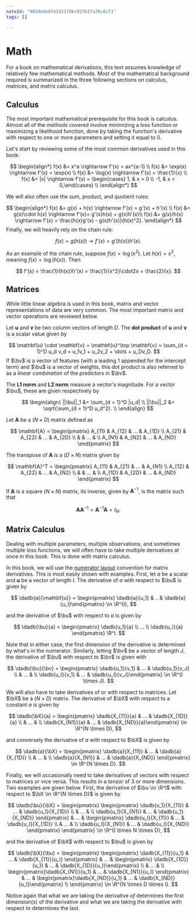 ```yaml
---
noteId: "9854ede07e3311f0bc927b1fa70c6cf1"
tags: []

---
```


# Math

$$
\newcommand{\sumN}{\sum_{n = 1}^N}
\newcommand{\sumn}{\sum_n}
\newcommand{\prodN}{\prod_{n = 1}^N}
\newcommand{\by}{\mathbf{y}} \newcommand{\bX}{\mathbf{X}}
\newcommand{\bx}{\mathbf{x}}
\newcommand{\bu}{\mathbf{u}}
\newcommand{\bv}{\mathbf{v}}
\newcommand{\bbeta}{\boldsymbol{\beta}}
\newcommand{\btheta}{\boldsymbol{\theta}}
\newcommand{\bbetahat}{\boldsymbol{\hat{\beta}}}
\newcommand{\bthetahat}{\boldsymbol{\hat{\theta}}}
\newcommand{\bSigma}{\boldsymbol{\Sigma}}
\newcommand{\bphi}{\boldsymbol{\phi}}
\newcommand{\bPhi}{\boldsymbol{\Phi}}
\newcommand{\bT}{\mathbf{T}}
\newcommand{\dadb}[2]{\frac{\partial #1}{\partial #2}}
\newcommand{\iid}{\overset{\small{\text{i.i.d.}}}{\sim}}
$$

For a book on mathematical derivations, this text assumes knowledge of relatively few mathematical methods. Most of the mathematical background required is summarized in the three following sections on calculus, matrices, and matrix calculus. 



## Calculus

The most important mathematical prerequisite for this book is calculus. Almost all of the methods covered involve minimizing a loss function or maximizing a likelihood function, done by taking the function's derivative with respect to one or more parameters and setting it equal to 0. 

Let's start by reviewing some of the most common derivatives used in this book:


$$
\begin{align*}
f(x) &= x^a \rightarrow f'(x)  = ax^{a-1} \\
f(x) &= \exp(x) \rightarrow  f'(x)  = \exp(x) \\ 
f(x) &= \log(x) \rightarrow f'(x) = \frac{1}{x} \\
f(x) &= |x| \rightarrow f'(x) = \begin{cases} 1, & x > 0 \\ -1, &  x < 0,\end{cases} \\
\end{align*}
$$


We will also often use the sum, product, and quotient rules:


$$
\begin{align*}
f(x) &= g(x) + h(x) \rightarrow f'(x) = g'(x) + h'(x) \\
f(x) &= g(x)\cdot h(x) \rightarrow f'(x)= g'(x)h(x) + g(x)h'(x)\\
f(x) &= g(x)/h(x) \rightarrow f'(x) = \frac{h(x)g'(x) - g(x)h'(x)}{h(x)^2}.
\end{align*}
$$
Finally, we will heavily rely on the chain rule:


$$
f(x) = g(h(x)) \rightarrow f'(x) = g'(h(x))h'(x).
$$



As an example of the chain rule, suppose $f(x) = \log(x^2)$. Let $h(x) = x^2$, meaning $f(x) = \log(h(x))$. Then


$$
f'(x) = \frac{1}{h(x)}h'(x) = \frac{1}{x^2}\cdot2x = \frac{2}{x}. 
$$



## Matrices 

While little linear algebra is used in this book, matrix and vector representations of data are very common. The most important matrix and vector operations are reviewed below. 

Let $\mathbf{u}$ and $\mathbf{v}$ be two column vectors of length $D$. The **dot product** of $\mathbf{u}$ and $\mathbf{v}$ is a scalar value given by 

$$
\mathbf{u} \cdot \mathbf{v} = \mathbf{u}^\top \mathbf{v} = \sum_{d = 1}^D u_d v_d = u_1v_1 + u_2v_2 + \dots + u_Dv_D.
$$
If $\bv$ is a vector of features (with a leading 1 appended for the intercept term) and $\bu$ is a vector of weights, this dot product is also referred to as a *linear combination* of the predictors in $\bv$. 

The **L1 norm** and **L2 norm** measure a vector's magnitude. For a vector $\bu$, these are given respectively by


$$
\begin{align}
||\bu||_1 &= \sum_{d = 1}^D |u_d| \\
||\bu||_2 &= \sqrt{\sum_{d = 1}^D u_d^2}. \\
\end{align}
$$


Let $\mathbf{A}$ be a $(N \times D)$ matrix defined as 

$$
\mathbf{A} = \begin{pmatrix} A_{11} & A_{12} & ... & A_{1D}  \\ 
A_{21} & A_{22} & ... & A_{2D} \\
& & ... & \\
A_{N1} & A_{N2} & ... & A_{ND} \end{pmatrix}
$$


The transpose of $\mathbf{A}$ is a $(D \times N)$ matrix given by 


$$
\mathbf{A}^T = \begin{pmatrix} A_{11} & A_{21} & ... & A_{N1} \\
A_{12} & A_{22} & ... & A_{N2} \\
& & ... & \\
A_{1D} & A_{2D} & ... & A_{ND} \end{pmatrix}
$$


If $\mathbf{A}$ is a square $(N \times N)$ matrix, its inverse, given by $\mathbf{A}^{-1}$, is the matrix such that 


$$
\mathbf{A}\mathbf{A}^{-1} = \mathbf{A}^{-1}\mathbf{A} = I_N.
$$


## Matrix Calculus

Dealing with multiple parameters, multiple observations, and sometimes multiple loss functions, we will often have to take multiple derivatives at once in this book. This is done with matrix calculus. 

In this book, we will use the [numerator layout](https://en.wikipedia.org/wiki/Matrix_calculus#Numerator-layout_notation) convention for matrix derivatives. This is most easily shown with examples. First, let $a$ be a scalar and $\mathbf{u}$ be a vector of length $I$. The derivative of $a$ with respect to $\bu$ is given by


$$
\dadb{a}{\mathbf{u}} = \begin{pmatrix} \dadb{a}{u_1} & .. & \dadb{a}{u_I}\end{pmatrix} \in \R^{I},
$$


and the derivative of $\bu$ with respect to $a$ is given by 


$$
\dadb{\bu}{a} = \begin{pmatrix} \dadb{u_1}{a} \\ ... \\ \dadb{u_I}{a} \end{pmatrix} \R^I.
$$


Note that in either case, the first dimension of the derivative is determined by what's in the numerator. Similarly, letting $\bv$ be a vector of length $J$, the derivative of $\bu$ with respect to $\bv$ is given with 


$$
\dadb{\bu}{\bv} = \begin{pmatrix} \dadb{u_1}{v_1} & ... & \dadb{u_1}{v_J} \\ & ... & \\ \dadb{u_I}{v_1} & ... & \dadb{u_I}{v_J}\end{pmatrix} \in \R^{I \times J}.
$$


We will also have to take derivatives of or with respect to matrices. Let $\bX$ be a $(N \times D)$ matrix. The derivative of $\bX$ with respect to a constant $a$ is given by


$$
\dadb{\bX}{a} = \begin{pmatrix} \dadb{X_{11}}{a} & ... & \dadb{X_{1D}}{a} \\ & ... & \\ \dadb{X_{N1}}{a} & ... & \dadb{X_{ND}}{a}\end{pmatrix}  \in \R^{N \times D},
$$


and conversely the derivative of $a$ with respect to $\bX$ is given by 


$$
\dadb{a}{\bX} =  \begin{pmatrix} \dadb{a}{X_{11}} & ... & \dadb{a}{X_{1D}} \\ & ... & \\ \dadb{a}{X_{N1}} & ... & \dadb{a}{X_{ND}} \end{pmatrix}  \in \R^{N \times D}.
$$


Finally, we will occasionally need to take derivatives of vectors with respect to matrices or vice versa. This results in a *tensor* of 3 or more dimensions. Two examples are given below. First, the derivative of $\bu \in \R^I$ with respect to $\bX \in \R^{N \times D}$ is given by


$$
\dadb{\bu}{\bX} = \begin{pmatrix} \begin{pmatrix} \dadb{u_1}{X_{11}} & ... & \dadb{u_1}{X_{1D}} \\ & ... & \\ \dadb{u_1}{X_{N1}} & ... & \dadb{u_1}{X_{ND}} \end{pmatrix}
& ... &
\begin{pmatrix} \dadb{u_I}{X_{11}} & ... & \dadb{u_I}{X_{1D}} \\ & ... & \\ \dadb{u_I}{X_{N1}} & ... & \dadb{u_I}{X_{ND}}  \end{pmatrix} \end{pmatrix}  \in \R^{I \times N \times D},
$$


and the derivative of $\bX$ with respect to $\bu$ is given by


$$
\dadb{\bX}{\bu} = \begin{pmatrix} \begin{pmatrix} \dadb{X_{11}}{u_1} & ... & \dadb{X_{11}}{u_I} \end{pmatrix}
& ... &
\begin{pmatrix}  \dadb{X_{1D}}{u_1} & ... & \dadb{X_{1D}}{u_I}\end{pmatrix} \\
& ... & \\
 \begin{pmatrix}\dadb{X_{N1}}{u_1} & ... & \dadb{X_{N1}}{u_I} \end{pmatrix}
& ... &
\begin{pmatrix}\dadb{X_{ND}}{u_1} & ... & \dadb{X_{ND}}{u_I}\end{pmatrix} \\
\end{pmatrix}  \in \R^{N \times D \times I}.
$$




Notice again that what we are taking the derivative *of* determines the first dimension(s) of the derivative and what we are taking the derivative with respect *to* determines the last. 